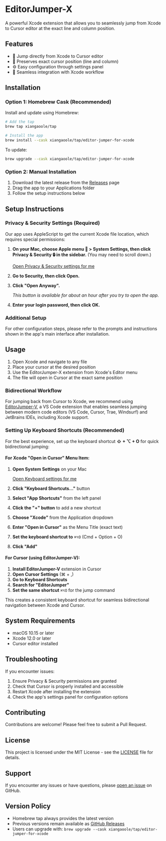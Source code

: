 # EditorJumper-X

A powerful Xcode extension that allows you to seamlessly jump from Xcode to Cursor editor at the exact line and column position.

## Features

- 🚀 Jump directly from Xcode to Cursor editor
- 📍 Preserves exact cursor position (line and column)
- ⚙️ Easy configuration through settings panel
- 🔄 Seamless integration with Xcode workflow

## Installation

### Option 1: Homebrew Cask (Recommended)

Install and update using Homebrew:

```bash
# Add the tap
brew tap xiangaoole/tap

# Install the app
brew install --cask xiangaoole/tap/editor-jumper-for-xcode
```

To update:

```bash
brew upgrade --cask xiangaoole/tap/editor-jumper-for-xcode
```

### Option 2: Manual Installation

1. Download the latest release from the [Releases](https://github.com/xiangaoole/EditorJumper-X/releases) page
2. Drag the app to your Applications folder
3. Follow the setup instructions below

## Setup Instructions

### Privacy & Security Settings (Required)

Our app uses AppleScript to get the current Xcode file location, which requires special permissions:

1. **On your Mac, choose Apple menu 🍎 > System Settings, then click Privacy & Security 🔒 in the sidebar.** (You may need to scroll down.)

   [Open Privacy & Security settings for me](x-apple.systempreferences:com.apple.preference.security)

2. **Go to Security, then click Open.**

3. **Click "Open Anyway".**
   
   *This button is available for about an hour after you try to open the app.*

4. **Enter your login password, then click OK.**

### Additional Setup

For other configuration steps, please refer to the prompts and instructions shown in the app's main interface after installation.

## Usage

1. Open Xcode and navigate to any file
2. Place your cursor at the desired position
3. Use the EditorJumper-X extension from Xcode's Editor menu
4. The file will open in Cursor at the exact same position

### Bidirectional Workflow

For jumping back from Cursor to Xcode, we recommend using [EditorJumper-V](https://github.com/wanniwa/EditorJumper-V), a VS Code extension that enables seamless jumping between modern code editors (VS Code, Cursor, Trae, Windsurf) and JetBrains IDEs, including Xcode support.

### Setting Up Keyboard Shortcuts (Recommended)

For the best experience, set up the keyboard shortcut **⇧ + ⌥ + O** for quick bidirectional jumping:

#### For Xcode "Open in Cursor" Menu Item:

1. **Open System Settings** on your Mac
   
   [Open Keyboard settings for me](x-apple.systempreferences:com.apple.preference.keyboard)

2. **Click "Keyboard Shortcuts..."** button
3. **Select "App Shortcuts"** from the left panel
4. **Click the "+" button** to add a new shortcut
5. **Choose "Xcode"** from the Application dropdown
6. **Enter "Open in Cursor"** as the Menu Title (exact text)
7. **Set the keyboard shortcut to** `⌘⌥O` (Cmd + Option + O)
8. **Click "Add"**

#### For Cursor (using EditorJumper-V):

1. **Install EditorJumper-V** extension in Cursor
2. **Open Cursor Settings** (⌘ + ,)
3. **Go to Keyboard Shortcuts**
4. **Search for "EditorJumper"**
5. **Set the same shortcut** `⌘⌥O` for the jump command

This creates a consistent keyboard shortcut for seamless bidirectional navigation between Xcode and Cursor.

## System Requirements

- macOS 10.15 or later
- Xcode 12.0 or later
- Cursor editor installed

## Troubleshooting

If you encounter issues:

1. Ensure Privacy & Security permissions are granted
2. Check that Cursor is properly installed and accessible
3. Restart Xcode after installing the extension
4. Check the app's settings panel for configuration options

## Contributing

Contributions are welcome! Please feel free to submit a Pull Request.

## License

This project is licensed under the MIT License - see the [LICENSE](LICENSE) file for details.

## Support

If you encounter any issues or have questions, please [open an issue](https://github.com/xiangaoole/EditorJumper-X/issues) on GitHub.

## Version Policy

- Homebrew tap always provides the latest version
- Previous versions remain available as [GitHub Releases](https://github.com/xiangaoole/EditorJumper-X/releases)
- Users can upgrade with: `brew upgrade --cask xiangaoole/tap/editor-jumper-for-xcode` 